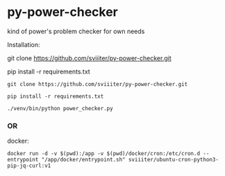 # py-power-checker
kind of power's problem checker for own needs

Installation:

git clone https://github.com/sviiiter/py-power-checker.git

pip install -r requirements.txt

```
git clone https://github.com/sviiiter/py-power-checker.git

pip install -r requirements.txt

./venv/bin/python power_checker.py
```

### OR

docker:

```
docker run -d -v $(pwd):/app -v $(pwd)/docker/cron:/etc/cron.d --entrypoint "/app/docker/entrypoint.sh" sviiiter/ubuntu-cron-python3-pip-jq-curl:v1
```


